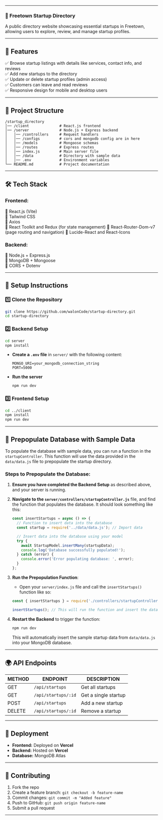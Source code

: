 ﻿
---
### **📌 Freetown Startup Directory**  
A public directory website showcasing essential startups in Freetown, allowing users to explore, review, and manage startup profiles.

---

## **🚀 Features**
✅ Browse startup listings with details like services, contact info, and reviews  
✅ Add new startups to the directory  
✅ Update or delete startup profiles (admin access)  
✅ Customers can leave and read reviews  
✅ Responsive design for mobile and desktop users  

---

## **📂 Project Structure**
```
/startup_directory
│── /client              # React.js frontend
│── /server              # Node.js + Express backend
│   │── /controllers     # Request handlers
│   │── /configs         # cors and mongodb config are in here
│   │── /models          # Mongoose schemas
│   │── /routes          # Express routes
│   │── index.js         # Main server file
│   │── /data            # Directory with sample data
│   │── .env             # Environment variables
└── README.md            # Project documentation
```

---

## **🛠 Tech Stack**
### **Frontend:**  
🔹 React.js (Vite)  
🔹 Tailwind CSS  
🔹 Axios  
🔹 React Toolkit and Redux (for state management)
🔹 React-Router-Dom-v7 (page routing and navigation)
🔹 Lucide-React and React-Icons 



### **Backend:**  
🔹 Node.js + Express.js  
🔹 MongoDB + Mongoose  
🔹 CORS + Dotenv  



---

## **📌 Setup Instructions**
### **1️⃣ Clone the Repository**
```sh
git clone https://github.com/walonCode/startup-directory.git
cd startup-directory
```

### **2️⃣ Backend Setup**
```sh
cd server
npm install
```

- **Create a `.env` file** in `server/` with the following content:
  ```
  MONGO_URI=your_mongodb_connection_string
  PORT=5000
  ```

- **Run the server**
  ```sh
  npm run dev
  ```

### **3️⃣ Frontend Setup**
```sh
cd ../client
npm install
npm run dev
```

---

## **📌 Prepopulate Database with Sample Data**
To populate the database with sample data, you can run a function in the `startupController`. This function will use the data provided in the `data/data.js` file to prepopulate the startup directory.

### **Steps to Prepopulate the Database:**

1. **Ensure you have completed the Backend Setup** as described above, and your server is running.
   
2. **Navigate to the `server/controllers/startupController.js`** file, and find the function that populates the database. It should look something like this:

   ```javascript
   const insertStartups = async () => {
     // Function to insert data into the database
     const startup = require('../data/data.js'); // Import data

     // Insert data into the database using your model
     try {
       await StartupModel.insertMany(startupData);
       console.log('Database successfully populated!');
     } catch (error) {
       console.error('Error populating database: ', error);
     }
   };
   ```

3. **Run the Prepopulation Function**:
   - Open your `server/index.js` file and call the `insertStartups()` function like so:

   ```javascript
   const { insertStartups } = require('./controllers/startupController');
   
   insertStartups(); // This will run the function and insert the data
   ```

4. **Restart the Backend** to trigger the function:

   ```sh
   npm run dev
   ```

   This will automatically insert the sample startup data from `data/data.js` into your MongoDB database.

---

## **🌍 API Endpoints**
| METHOD | ENDPOINT            | DESCRIPTION              |
|--------|---------------------|--------------------------|
| GET    | `/api/startups`     | Get all startups        |
| GET    | `/api/startups/:id` | Get a single startup    |
| POST   | `/api/startups`     | Add a new startup       |
| DELETE | `/api/startups/:id` | Remove a startup        |

---

## **🚀 Deployment**
- **Frontend:** Deployed on **Vercel**
- **Backend:** Hosted on **Vercel**
- **Database:** MongoDB Atlas  

---

## **📌 Contributing**
1. Fork the repo  
2. Create a feature branch: `git checkout -b feature-name`  
3. Commit changes: `git commit -m "Added feature"`  
4. Push to GitHub: `git push origin feature-name`  
5. Submit a pull request  

---

